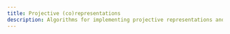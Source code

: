 ```yaml
---
title: Projective (co)representations
description: Algorithms for implementing projective representations and corepresentations
---
```

